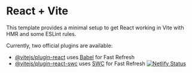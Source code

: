 # React + Vite

This template provides a minimal setup to get React working in Vite with HMR and some ESLint rules.

Currently, two official plugins are available:

- [@vitejs/plugin-react](https://github.com/vitejs/vite-plugin-react/blob/main/packages/plugin-react/README.md) uses [Babel](https://babeljs.io/) for Fast Refresh
- [@vitejs/plugin-react-swc](https://github.com/vitejs/vite-plugin-react-swc) uses [SWC](https://swc.rs/) for Fast Refresh
[![Netlify Status](https://api.netlify.com/api/v1/badges/e40899b9-7ab3-4380-afc4-c626836b439d/deploy-status)](https://app.netlify.com/sites/cheery-concha-ca5875/deploys)
